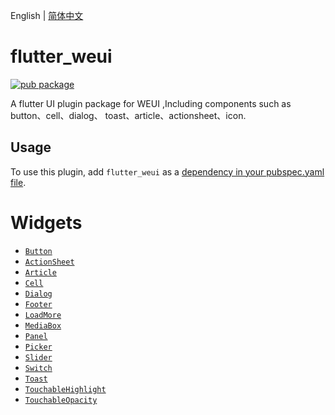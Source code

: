 English | [简体中文](./README_zh-CN.md)

# flutter_weui

[![pub package](https://img.shields.io/pub/v/flutter_weui.svg)](https://pub.dartlang.org/packages/fluter_weui)

A flutter UI plugin package for WEUI ,Including components such as button、cell、dialog、 toast、article、actionsheet、icon.

## Usage

To use this plugin, add `flutter_weui` as a [dependency in your pubspec.yaml file](https://flutter.io/platform-plugins/).

# Widgets

- [`Button`](https://github.com/flutter-studio/flutter-weui/blob/master/example/lib/button_example.dart)
- [`ActionSheet`](https://github.com/flutter-studio/flutter-weui/blob/master/example/lib/action_sheet_example.dart)
- [`Article`](https://github.com/flutter-studio/flutter-weui/blob/master/example/lib/article_example.dart)
- [`Cell`](https://github.com/flutter-studio/flutter-weui/blob/master/example/lib/cell_example.dart)
- [`Dialog`](https://github.com/flutter-studio/flutter-weui/blob/master/example/lib/dialog_example.dart)
- [`Footer`](https://github.com/flutter-studio/flutter-weui/blob/master/example/lib/footer_example.dart)
- [`LoadMore`](https://github.com/flutter-studio/flutter-weui/blob/master/example/lib/load_more_example.dart)
- [`MediaBox`]()
- [`Panel`]()
- [`Picker`]()
- [`Slider`]()
- [`Switch`]()
- [`Toast`]()
- [`TouchableHighlight`]()
- [`TouchableOpacity`]()

